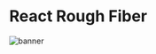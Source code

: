# React Rough Fiber

![banner](https://user-images.githubusercontent.com/27432981/233581368-3b8bb5e1-5d18-48ff-b0ee-89d78abb7796.png)
